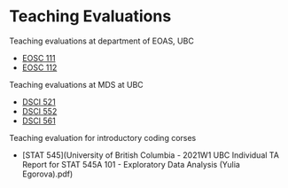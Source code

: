 # Teaching Evaluations

Teaching evaluations at department of EOAS, UBC
- [EOSC 111](2019W1_Student_Evaluation_EOSC111.pdf)
- [EOSC 112](2020W1_Student_Evaluation_EOSC112.pdf)

Teaching evaluations at MDS at UBC
- [DSCI 521](2020W1_Student_Evaluation_DSCI521.pdf)
- [DSCI 552](2020W1_Student_Evaluation_DSCI552.pdf)
- [DSCI 561](2020W1_Student_Evaluation_DSCI561.pdf)

Teaching evaluation for introductory coding corses
- [STAT 545](University of British Columbia - 2021W1 UBC Individual TA Report for STAT 545A 101 - Exploratory Data Analysis (Yulia Egorova).pdf)

